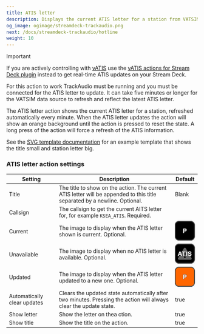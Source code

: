 ```yaml
---
title: ATIS letter
description: Displays the current ATIS letter for a station from VATSIM on Stream Deck keys
og_image: ogimage/streamdeck-trackaudio.png
next: /docs/streamdeck-trackaudio/hotline
weight: 10
---
```


> [!IMPORTANT]
> If you are actively controlling with [vATIS](https://vatis.app/) use the [vATIS actions for Stream Deck plugin](https://github.com/neilenns/streamdeck-vatis) instead to get
> real-time ATIS updates on your Stream Deck.
>
> For this action to work TrackAudio must be running and you must be connected for the ATIS letter to update.
> It can take five minutes or longer for the VATSIM data source to refresh and reflect the latest ATIS letter.

The ATIS letter action shows the current ATIS letter for a station, refreshed automatically every minute.
When the ATIS letter updates the action will show an orange background until the action is pressed to reset the
state. A long press of the action will force a refresh of the ATIS information.

See the [SVG template documentation](https://github.com/neilenns/streamdeck-trackaudio/wiki/SVG-templates) for an example
template that shows the title small and station letter big.

### ATIS letter action settings <!-- omit from toc -->

| Setting                     | Description                                                                                                               | Default                                |
| --------------------------- | ------------------------------------------------------------------------------------------------------------------------- | -------------------------------------- |
| Title                       | The title to show on the action. The current ATIS letter will be appended to this title separated by a newline. Optional. | Blank                                  |
| Callsign                    | The callsign to get the current AITS letter for, for example `KSEA_ATIS`. Required.                                       |                                        |
| Current                     | The image to display when the ATIS letter shown is current. Optional.                                                     | ![Black background](atis-current.png)  |
| Unavailable                 | The image to display when no ATIS letter is available. Optional.                                                          | ![Warning icon](atis-unavailable.png)  |
| Updated                     | The image to display when the ATIS letter updated to a new one. Optional.                                                 | ![Orange background](atis-updated.png) |
| Automatically clear updates | Clears the updated state automatically after two minutes. Pressing the action will always clear the update state.         | true                                   |
| Show letter                 | Show the letter on thea ction.                                                                                            | true                                   |
| Show title                  | Show the title on the action.                                                                                             | true                                   |
